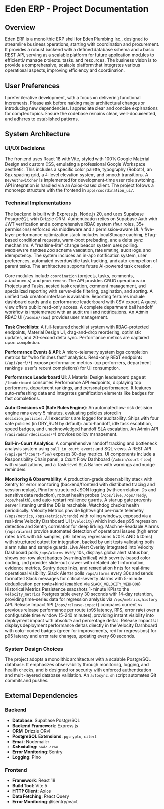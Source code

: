 # Eden ERP - Project Documentation

## Overview
Eden ERP is a monolithic ERP shell for Eden Plumbing Inc., designed to streamline business operations, starting with coordination and procurement. It provides a robust backend with a defined database schema and a basic REST API, serving as a scalable platform for future application modules to efficiently manage projects, tasks, and resources. The business vision is to provide a comprehensive, scalable platform that integrates various operational aspects, improving efficiency and coordination.

## User Preferences
I prefer iterative development, with a focus on delivering functional increments. Please ask before making major architectural changes or introducing new dependencies. I appreciate clear and concise explanations for complex topics. Ensure the codebase remains clean, well-documented, and adheres to established patterns.

## System Architecture

### UI/UX Decisions
The frontend uses React 18 with Vite, styled with 100% Google Material Design and custom CSS, emulating a professional Google Workspace aesthetic. This includes a specific color palette, typography (Roboto), an 8px spacing grid, a 4-level elevation system, and smooth transitions. A `DevAuthSwitcher` is implemented for development-time user role switching. API integration is handled via an Axios-based client. The project follows a monorepo structure with the frontend in `apps/coordination_ui/`.

### Technical Implementations
The backend is built with Express.js, Node.js 20, and uses Supabase PostgreSQL with Drizzle ORM. Authentication relies on Supabase Auth with JWT verification and a comprehensive RBAC system (four roles, 35+ permissions) enforced via middleware and a permission-aware UI. A five-layer performance optimization stack includes localStorage caching, ETag-based conditional requests, warm-boot preloading, and a delta sync mechanism. A "realtime-lite" change beacon system uses polling. Middleware handles Zod schema validation, rate limiting, audit logs, and idempotency. The system includes an in-app notification system, user preferences, automated overdue/idle task tracking, and auto-completion of parent tasks. The architecture supports future AI-powered task creation.

Core modules include `coordination` (projects, tasks, comments, attachments) and `procurement`. The API provides CRUD operations for Projects and Tasks, nested task creation, comment management, and specialized reporting with server-side filtering, pagination, and sorting. A unified task creation interface is available. Reporting features include dashboard cards and a performance leaderboard with CSV export. A guest view offers public read-only access. A complete department ball handoff workflow is implemented with an audit trail and notifications. An Admin RBAC UI (`/admin/rbac`) provides user management.

**Task Checklists**: A full-featured checklist system with RBAC-protected endpoints, Material Design UI, drag-and-drop reordering, optimistic updates, and 20-second delta sync. Performance metrics are captured upon completion.

**Performance Events & API**: A micro-telemetry system logs completion metrics for "who finishes fast" analytics. Read-only REST endpoints (`/api/perf/*`) expose performance metrics (top performers, department rankings, user's recent completions) for UI consumption.

**Performance Leaderboard UI**: A Material Design leaderboard page at `/leaderboard` consumes Performance API endpoints, displaying top performers, department rankings, and personal performance. It features auto-refreshing data and integrates gamification elements like badges for fast completions.

**Auto-Decisions v0 (Safe Rules Engine)**: An automated low-risk decision engine runs every 5 minutes, evaluating policies stored in `decision_policies`. All executions are logged for auditability. Ships with four safe policies (in DRY_RUN by default): auto-handoff, idle task escalation, speed badges, and unacknowledged handoff SLA escalation. An Admin API (`/api/admin/decisions/*`) provides policy management.

**Ball-in-Court Analytics**: A comprehensive handoff tracking and bottleneck analysis system using `ball_in_court_events` and SQL views. A REST API (`/api/perf/court-flow`) exposes 30-day metrics. UI components include a Responsibility Chain panel, a Court Flow Dashboard (`/admin/court-flow`) with visualizations, and a Task-level SLA Banner with warnings and nudge reminders.

**Monitoring & Observability**: A production-grade observability stack with Sentry for error monitoring (backend/frontend with distributed tracing and session replay), Pino for structured JSON logging (with correlation IDs and sensitive data redaction), robust health probes (`/ops/live`, `/ops/ready`, `/ops/health`), and auto-restart resilience guards. A startup gate prevents server listening until the DB is reachable. Watchdog checks health periodically. Velocity Metrics provide lightweight per-route telemetry (`/ops/metrics`, `/ops/metrics/trends`) with rolling windows, exposed via a real-time Velocity Dashboard UI (`/velocity`) which includes p95 regression detection and Sentry correlation for deep linking. Machine-Readable Alarms (`/ops/alarms`) provide automated detection of operational issues (high error rates ≥5% with ≥5 samples, p95 latency regressions ≥20% AND ≥30ms) with structured output for integration, backed by unit tests validating both alarm rules and sample guards. Live Alert Overlay integrated into Velocity Dashboard polls `/ops/alarms` every 10s, displays global alert status bar, shows per-row alert badges (warning/critical) with severity-based color coding, and provides slide-out drawer with detailed alert information, evidence metrics, Sentry deep links, and remediation hints for real-time operational visibility. Slack Alerter polls `/ops/alarms` every 30s and sends formatted Slack messages for critical-severity alarms with 5-minute deduplication per route+kind (enabled via `SLACK_VELOCITY_WEBHOOK`). Historical Metrics Persistence snapshots 1-minute KPIs to the `velocity_metrics` Postgres table every 30 seconds with 14-day retention, providing time-series data for regression analysis via `/ops/metrics/history` API. Release Impact API (`/ops/release-impact`) compares current vs previous release performance per route (p95 latency, RPS, error rate) over a configurable time window (5-240 minutes), providing instant visibility into deployment impact with absolute and percentage deltas. Release Impact UI displays deployment performance deltas directly in the Velocity Dashboard with color-coded badges (green for improvements, red for regressions) for p95 latency and error rate changes, updating every 60 seconds.

### System Design Choices
The project adopts a monolithic architecture with a scalable PostgreSQL database. It emphasizes observability through monitoring, logging, and health checks, and is designed for security with enforced authentication and multi-layered database validation. An `autosync.sh` script automates Git commits and pushes.

## External Dependencies

### Backend
- **Database**: Supabase PostgreSQL
- **Backend Framework**: Express.js
- **ORM**: Drizzle ORM
- **PostgreSQL Extensions**: `pgcrypto`, `citext`
- **Email**: Nodemailer
- **Scheduling**: `node-cron`
- **Error Monitoring**: Sentry
- **Logging**: Pino

### Frontend
- **Framework**: React 18
- **Build Tool**: Vite 5
- **HTTP Client**: Axios
- **Data Fetching**: React Query
- **Error Monitoring**: @sentry/react